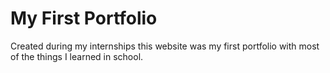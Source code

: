 # My First Portfolio
Created during my internships this website was my first portfolio with most of the things I learned in school.
